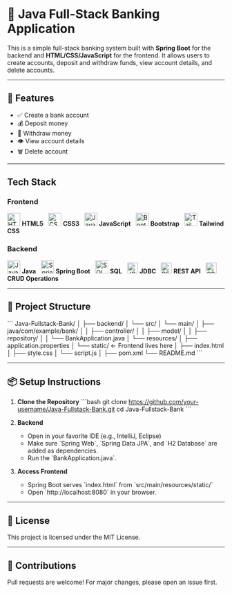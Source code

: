 
# 🏦 Java Full-Stack Banking Application

This is a simple full-stack banking system built with **Spring Boot** for the backend and **HTML/CSS/JavaScript** for the frontend. It allows users to create accounts, deposit and withdraw funds, view account details, and delete accounts.

---

## 🚀 Features

- ✅ Create a bank account
- 💰 Deposit money
- 💸 Withdraw money
- 👁️ View account details
- 🗑️ Delete account

---

## Tech Stack

### Frontend  
<p align="left">
  <img src="https://cdn.jsdelivr.net/gh/devicons/devicon/icons/html5/html5-original.svg" alt="HTML5" width="30" height="30"/> <strong>HTML5</strong>&nbsp;&nbsp;
  <img src="https://cdn.jsdelivr.net/gh/devicons/devicon/icons/css3/css3-original.svg" alt="CSS3" width="30" height="30"/> <strong>CSS3</strong>&nbsp;&nbsp;
  <img src="https://cdn.jsdelivr.net/gh/devicons/devicon/icons/javascript/javascript-original.svg" alt="JavaScript" width="30" height="30"/> <strong>JavaScript</strong>&nbsp;&nbsp;
  <img src="https://cdn.jsdelivr.net/gh/devicons/devicon/icons/bootstrap/bootstrap-original.svg" alt="Bootstrap" width="30" height="30"/> <strong>Bootstrap</strong>&nbsp;&nbsp;
  <img src="https://www.vectorlogo.zone/logos/tailwindcss/tailwindcss-icon.svg" alt="Tailwind CSS" width="30" height="30"/> <strong>Tailwind CSS</strong>
</p>

### Backend  
<p align="left">
  <img src="https://cdn.jsdelivr.net/gh/devicons/devicon/icons/java/java-original.svg" alt="Java" width="30" height="30"/> <strong>Java</strong>&nbsp;&nbsp;
  <img src="https://cdn.jsdelivr.net/gh/devicons/devicon/icons/spring/spring-original.svg" alt="Spring Boot" width="30" height="30"/> <strong>Spring Boot</strong>&nbsp;&nbsp;
  <img src="https://cdn.jsdelivr.net/gh/devicons/devicon/icons/mysql/mysql-original.svg" alt="SQL" width="30" height="30"/> <strong>SQL</strong>&nbsp;&nbsp;
  <img src="https://img.shields.io/badge/JDBC-336791?logo=java&logoColor=white" alt="JDBC" height="25"/> <strong>JDBC</strong>&nbsp;&nbsp;
  <img src="https://img.shields.io/badge/REST_API-FF6F61?logo=rest&logoColor=white" alt="REST API" height="25"/> <strong>REST API</strong>&nbsp;&nbsp;
  <img src="https://img.shields.io/badge/CRUD_Operations-4CAF50?logo=data&logoColor=white" alt="CRUD" height="25"/> <strong>CRUD Operations</strong>
</p>


---

## 📁 Project Structure

\`\`\`
Java-Fullstack-Bank/
│
├── backend/
│   └── src/
│       └── main/
│           ├── java/com/example/bank/
│           │   ├── controller/
│           │   ├── model/
│           │   ├── repository/
│           │   └── BankApplication.java
│           └── resources/
│               ├── application.properties
│               └── static/  ← Frontend lives here
│                   ├── index.html
│                   ├── style.css
│                   └── script.js
│
├── pom.xml
└── README.md
\`\`\`

---

## 📦 Setup Instructions

1. **Clone the Repository**
   \`\`\`bash
   git clone https://github.com/your-username/Java-Fullstack-Bank.git
   cd Java-Fullstack-Bank
   \`\`\`

2. **Backend**
   - Open in your favorite IDE (e.g., IntelliJ, Eclipse)
   - Make sure \`Spring Web\`, \`Spring Data JPA\`, and \`H2 Database\` are added as dependencies.
   - Run the \`BankApplication.java\`.

3. **Access Frontend**
   - Spring Boot serves \`index.html\` from \`src/main/resources/static/\`
   - Open \`http://localhost:8080\` in your browser.

---

## 📝 License

This project is licensed under the MIT License.

---

## 🤝 Contributions

Pull requests are welcome! For major changes, please open an issue first.
